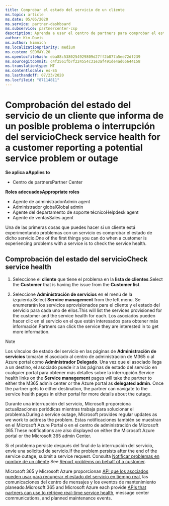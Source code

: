 ```yaml
---
title: Comprobar el estado del servicio de un cliente
ms.topic: article
ms.date: 05/05/2020
ms.service: partner-dashboard
ms.subservice: partnercenter-csp
description: Aprenda a usar el centro de partners para comprobar el estado del servicio de un cliente cuando se produzca un problema con un servicio.
author: Kim-Davis
ms.author: kimnich
ms.localizationpriority: medium
ms.custom: SEOMAY.20
ms.openlocfilehash: eba88c5380254929809d27ff2b877a5ee72df239
ms.sourcegitcommit: c4f2561fb7f224554c31e3af491de4ad65644158
ms.translationtype: MT
ms.contentlocale: es-ES
ms.lasthandoff: 07/23/2020
ms.locfileid: "87114811"
---
```

# <a name="check-service-health-for-a-customer-reporting-a-potential-service-problem-or-outage"></a><span data-ttu-id="b2e08-103">Comprobación del estado del servicio de un cliente que informa de un posible problema o interrupción del servicio</span><span class="sxs-lookup"><span data-stu-id="b2e08-103">Check service health for a customer reporting a potential service problem or outage</span></span>

<span data-ttu-id="b2e08-104">**Se aplica a**</span><span class="sxs-lookup"><span data-stu-id="b2e08-104">**Applies to**</span></span>

- <span data-ttu-id="b2e08-105">Centro de partners</span><span class="sxs-lookup"><span data-stu-id="b2e08-105">Partner Center</span></span>

<span data-ttu-id="b2e08-106">**Roles adecuados**</span><span class="sxs-lookup"><span data-stu-id="b2e08-106">**Appropriate roles**</span></span>

- <span data-ttu-id="b2e08-107">Agente de administrador</span><span class="sxs-lookup"><span data-stu-id="b2e08-107">Admin agent</span></span>
- <span data-ttu-id="b2e08-108">Administrador global</span><span class="sxs-lookup"><span data-stu-id="b2e08-108">Global admin</span></span>
- <span data-ttu-id="b2e08-109">Agente del departamento de soporte técnico</span><span class="sxs-lookup"><span data-stu-id="b2e08-109">Helpdesk agent</span></span>
- <span data-ttu-id="b2e08-110">Agente de ventas</span><span class="sxs-lookup"><span data-stu-id="b2e08-110">Sales agent</span></span>

<span data-ttu-id="b2e08-111">Una de las primeras cosas que puedes hacer si un cliente está experimentando problemas con un servicio es comprobar el estado de dicho servicio.</span><span class="sxs-lookup"><span data-stu-id="b2e08-111">One of the first things you can do when a customer is experiencing problems with a service is to check the service health.</span></span> 

## <a name="check-service-health"></a><span data-ttu-id="b2e08-112">Comprobación del estado del servicio</span><span class="sxs-lookup"><span data-stu-id="b2e08-112">Check service health</span></span>

1. <span data-ttu-id="b2e08-113">Seleccione el **cliente** que tiene el problema en la **lista de clientes**.</span><span class="sxs-lookup"><span data-stu-id="b2e08-113">Select the **Customer** that is having the issue from the **Customer list**.</span></span>

2. <span data-ttu-id="b2e08-114">Seleccione **Administración de servicios** en el menú de la izquierda.</span><span class="sxs-lookup"><span data-stu-id="b2e08-114">Select **Service management** from the left menu.</span></span> <span data-ttu-id="b2e08-115">Se enumerarán los servicios aprovisionados para el cliente y el estado del servicio para cada uno de ellos.</span><span class="sxs-lookup"><span data-stu-id="b2e08-115">This will list the services provisioned for the customer and the service health for each.</span></span> <span data-ttu-id="b2e08-116">Los asociados pueden hacer clic en el servicio en el que están interesados para obtener más información.</span><span class="sxs-lookup"><span data-stu-id="b2e08-116">Partners can click the service they are interested in to get more information.</span></span> 

>[!NOTE] 
> <span data-ttu-id="b2e08-117">Los vínculos de estado del servicio en las páginas de **Administración de servicios** tomarán el asociado al centro de administración de M365 o al Azure portal como **Administrador Delegado**. Una vez que el asociado llega a un destino, el asociado puede ir a las páginas de estado del servicio en cualquier portal para obtener más detalles sobre la interrupción.</span><span class="sxs-lookup"><span data-stu-id="b2e08-117">Service health links on the **Service management** pages will take the partner to either the M365 admin center or the Azure portal as **delegated admin**. Once the partner gets to either destination, the partner can navigate to the service health pages in either portal for more details about the outage.</span></span>
 
<span data-ttu-id="b2e08-118">Durante una interrupción del servicio, Microsoft proporciona actualizaciones periódicas mientras trabaja para solucionar el problema.</span><span class="sxs-lookup"><span data-stu-id="b2e08-118">During a service outage, Microsoft provides regular updates as we work to address the problem.</span></span> <span data-ttu-id="b2e08-119">Estas notificaciones también se muestran en el Microsoft Azure Portal o en el centro de administración de Microsoft 365.</span><span class="sxs-lookup"><span data-stu-id="b2e08-119">These notifications are also displayed on either the Microsoft Azure portal or the Microsoft 365 admin Center.</span></span>

<span data-ttu-id="b2e08-120">Si el problema persiste después del final de la interrupción del servicio, envíe una solicitud de servicio.</span><span class="sxs-lookup"><span data-stu-id="b2e08-120">If the problem persists after the end of the service outage, submit a service request.</span></span> <span data-ttu-id="b2e08-121">Consulta [Notificar problemas en nombre de un cliente](report-problems-on-behalf-of-a-customer.md).</span><span class="sxs-lookup"><span data-stu-id="b2e08-121">See [Report problems on behalf of a customer](report-problems-on-behalf-of-a-customer.md).</span></span>

<span data-ttu-id="b2e08-122">Microsoft 365 y Microsoft Azure proporcionan [API que los asociados pueden usar para recuperar el estado del servicio en tiempo real](get-automated-service-notifications-with-our-apis.md), las comunicaciones del centro de mensajes y los eventos de mantenimiento planeado.</span><span class="sxs-lookup"><span data-stu-id="b2e08-122">Microsoft 365 and Microsoft Azure each provide [APIs that partners can use to retrieve real-time service health](get-automated-service-notifications-with-our-apis.md), message center communications, and planned maintenance events.</span></span>

 

